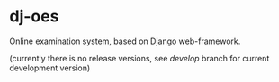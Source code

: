 # dj-oes
Online examination system, based on Django web-framework.

(currently there is no release versions, see *develop* branch for current development version)
